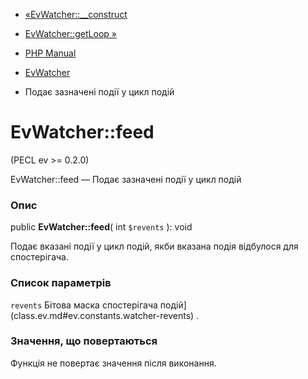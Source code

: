 - [«EvWatcher::\_\_construct](evwatcher.construct.md)
- [EvWatcher::getLoop »](evwatcher.getloop.md)

- [PHP Manual](index.md)
- [EvWatcher](class.evwatcher.md)
- Подає зазначені події у цикл подій

# EvWatcher::feed

(PECL ev \>= 0.2.0)

EvWatcher::feed — Подає зазначені події у цикл подій

### Опис

public **EvWatcher::feed**( int `$revents` ): void

Подає вказані події у цикл подій, якби вказана подія
відбулося для спостерігача.

### Список параметрів

`revents`
Бітова маска спостерігача
подій](class.ev.md#ev.constants.watcher-revents) .

### Значення, що повертаються

Функція не повертає значення після виконання.
